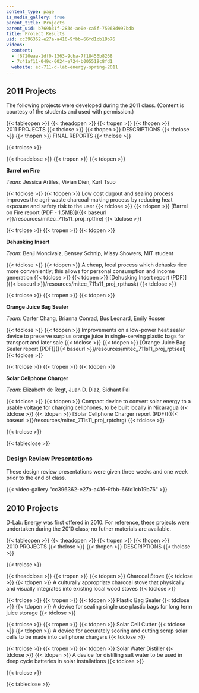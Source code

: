 ```yaml
---
content_type: page
is_media_gallery: true
parent_title: Projects
parent_uid: b769b31f-283d-ae0e-ca5f-75068d997bdb
title: Project Results
uid: cc396362-e27a-a416-9fbb-66fd1cb19b76
videos:
  content:
  - f6720eaa-1df0-1363-9cba-7f18456b8268
  - 7c41af11-049c-0024-e724-b005519c8fd1
  website: ec-711-d-lab-energy-spring-2011
---
```


2011 Projects
-------------

The following projects were developed during the 2011 class. (Content is courtesy of the students and used with permission.)

{{< tableopen >}}
{{< theadopen >}}
{{< tropen >}}
{{< thopen >}}
2011 PROJECTS
{{< thclose >}}
{{< thopen >}}
DESCRIPTIONS
{{< thclose >}}
{{< thopen >}}
FINAL REPORTS
{{< thclose >}}

{{< trclose >}}

{{< theadclose >}}
{{< tropen >}}
{{< tdopen >}}


**Barrel on Fire**

_Team_: Jessica Artiles, Vivian Dien, Kurt Tsuo


{{< tdclose >}}
{{< tdopen >}}
Low cost dugout and sealing process improves the agri-waste charcoal-making process by reducing heat exposure and safety risk to the user
{{< tdclose >}}
{{< tdopen >}}
[Barrel on Fire report (PDF - 1.5MB)]({{< baseurl >}}/resources/mitec_711s11_proj_rptfire)
{{< tdclose >}}

{{< trclose >}}
{{< tropen >}}
{{< tdopen >}}


**Dehusking Insert**

_Team_: Benji Moncivaiz, Bensey Schnip, Missy Showers, MIT student


{{< tdclose >}}
{{< tdopen >}}
A cheap, local process which dehusks rice more conveniently; this allows for personal consumption and income generation
{{< tdclose >}}
{{< tdopen >}}
[Dehusking Insert report (PDF)]({{< baseurl >}}/resources/mitec_711s11_proj_rpthusk)
{{< tdclose >}}

{{< trclose >}}
{{< tropen >}}
{{< tdopen >}}


**Orange Juice Bag Sealer**

_Team_: Carter Chang, Brianna Conrad, Bus Leonard, Emily Rosser


{{< tdclose >}}
{{< tdopen >}}
Improvements on a low-power heat sealer device to preserve surplus orange juice in single-serving plastic bags for transport and later sale
{{< tdclose >}}
{{< tdopen >}}
[Orange Juice Bag Sealer report (PDF)]({{< baseurl >}}/resources/mitec_711s11_proj_rptseal)
{{< tdclose >}}

{{< trclose >}}
{{< tropen >}}
{{< tdopen >}}


**Solar Cellphone Charger**

_Team_: Elizabeth de Regt, Juan D. Diaz, Sidhant Pai


{{< tdclose >}}
{{< tdopen >}}
Compact device to convert solar energy to a usable voltage for charging cellphones, to be built locally in Nicaragua
{{< tdclose >}}
{{< tdopen >}}
[Solar Cellphone Charger report (PDF)]({{< baseurl >}}/resources/mitec_711s11_proj_rptchrg)
{{< tdclose >}}

{{< trclose >}}

{{< tableclose >}}

### Design Review Presentations

These design review presentations were given three weeks and one week prior to the end of class.

{{< video-gallery "cc396362-e27a-a416-9fbb-66fd1cb19b76" >}}


2010 Projects
-------------

D-Lab: Energy was first offered in 2010. For reference, these projects were undertaken during the 2010 class; no futher materials are available.

{{< tableopen >}}
{{< theadopen >}}
{{< tropen >}}
{{< thopen >}}
2010 PROJECTS
{{< thclose >}}
{{< thopen >}}
DESCRIPTIONS
{{< thclose >}}

{{< trclose >}}

{{< theadclose >}}
{{< tropen >}}
{{< tdopen >}}
Charcoal Stove
{{< tdclose >}}
{{< tdopen >}}
A culturally appropriate charcoal stove that physically and visually integrates into existing local wood stoves
{{< tdclose >}}

{{< trclose >}}
{{< tropen >}}
{{< tdopen >}}
Plastic Bag Sealer
{{< tdclose >}}
{{< tdopen >}}
A device for sealing single use plastic bags for long term juice storage
{{< tdclose >}}

{{< trclose >}}
{{< tropen >}}
{{< tdopen >}}
Solar Cell Cutter
{{< tdclose >}}
{{< tdopen >}}
A device for accurately scoring and cutting scrap solar cells to be made into cell phone chargers
{{< tdclose >}}

{{< trclose >}}
{{< tropen >}}
{{< tdopen >}}
Solar Water Distiller
{{< tdclose >}}
{{< tdopen >}}
A device for distilling salt water to be used in deep cycle batteries in solar installations
{{< tdclose >}}

{{< trclose >}}

{{< tableclose >}}
